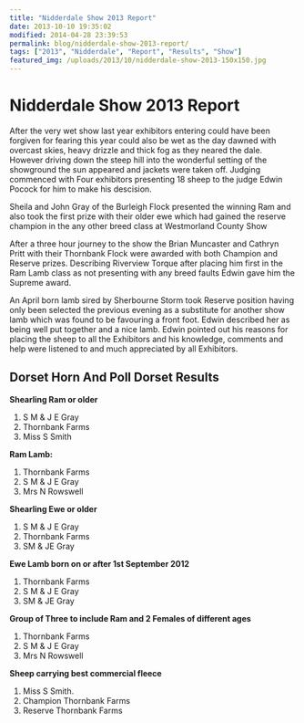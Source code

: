 ```yaml
---
title: "Nidderdale Show 2013 Report"
date: 2013-10-10 19:35:02
modified: 2014-04-28 23:39:53
permalink: blog/nidderdale-show-2013-report/
tags: ["2013", "Nidderdale", "Report", "Results", "Show"]
featured_img: /uploads/2013/10/nidderdale-show-2013-150x150.jpg
---
```


# Nidderdale Show 2013 Report

After the very wet show last year exhibitors entering could have been forgiven for fearing this year could also be wet as the day dawned with overcast skies, heavy drizzle and thick fog as they neared the dale. However driving down the steep hill into the wonderful setting of the showground the sun appeared and jackets were taken off. Judging commenced with Four exhibitors presenting 18 sheep to the judge Edwin Pocock for him to make his descision.

Sheila and John Gray of the Burleigh Flock presented the winning Ram and also took the first prize with their older ewe which had gained the reserve champion in the any other breed class at Westmorland County Show

After a three hour journey to the show the Brian Muncaster and Cathryn Pritt with their Thornbank Flock were awarded with both Champion and Reserve prizes. Describing Riverview Torque after placing him first in the Ram Lamb class as not presenting with any breed faults Edwin gave him the Supreme award.

An April born lamb sired by Sherbourne Storm took Reserve position having only been selected the previous evening as a substitute for another show lamb which was found to be favouring a front foot. Edwin described her as being well put together and a nice lamb. Edwin pointed out his reasons for placing the sheep to all the Exhibitors and his knowledge, comments and help were listened to and much appreciated by all Exhibitors.

Dorset Horn And Poll Dorset Results
-----------------------------------

**Shearling Ram or older**

1. S M &amp; J E Gray
2. Thornbank Farms
3. Miss S Smith

**Ram Lamb:**

1. Thornbank Farms
2. S M &amp; J E Gray
3. Mrs N Rowswell

**Shearling Ewe or older**

1. S M &amp; J E Gray
2. Thornbank Farms
3. SM &amp; JE Gray

**Ewe Lamb born on or after 1st September 2012**

1. Thornbank Farms
2. S M &amp; J E Gray
3. SM &amp; JE Gray

**Group of Three to include Ram and 2 Females of different ages**

1. Thornbank Farms
2. S M &amp; J E Gray
3. Mrs N Rowswell

**Sheep carrying best commercial fleece**

1. Miss S Smith.
2. Champion Thornbank Farms
3. Reserve Thornbank Farms
